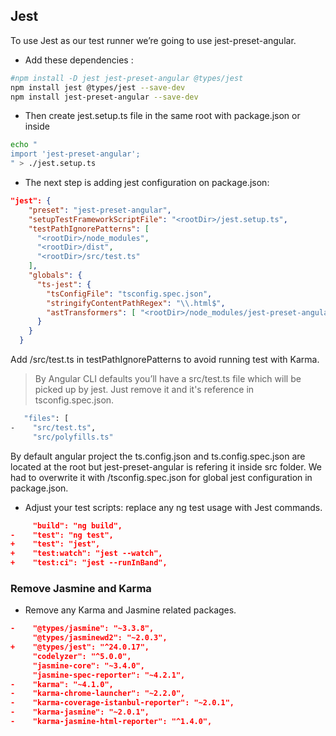 ## Jest

To use Jest as our test runner we’re going to use jest-preset-angular.

- Add these dependencies :

```sh
#npm install -D jest jest-preset-angular @types/jest
npm install jest @types/jest --save-dev
npm install jest-preset-angular --save-dev
```

- Then create jest.setup.ts file in the same root with package.json or inside 

```sh
echo "
import 'jest-preset-angular';
" > ./jest.setup.ts
```

- The next step is adding jest configuration on package.json:

```json
"jest": {
    "preset": "jest-preset-angular",
    "setupTestFrameworkScriptFile": "<rootDir>/jest.setup.ts",
    "testPathIgnorePatterns": [
      "<rootDir>/node_modules",
      "<rootDir>/dist",
      "<rootDir>/src/test.ts"
    ],
    "globals": {
      "ts-jest": {
        "tsConfigFile": "tsconfig.spec.json",
        "stringifyContentPathRegex": "\\.html$",
        "astTransformers": [ "<rootDir>/node_modules/jest-preset-angular/InlineHtmlStripStylesTransformer"]
      }
    }
  }
```

Add <rootDir>/src/test.ts in testPathIgnorePatterns to avoid running test with Karma.

>By Angular CLI defaults you’ll have a src/test.ts file which will be picked up by jest. Just remove it and it's reference in tsconfig.spec.json.

```sh
   "files": [
-    "src/test.ts",
     "src/polyfills.ts"
```

By default angular project the ts.config.json and ts.config.spec.json are located at the root but jest-preset-angular is refering it inside src folder. We had to overwrite it with <rootDir>/tsconfig.spec.json for global jest configuration in package.json.

- Adjust your test scripts: replace any ng test usage with Jest commands.

```json
     "build": "ng build",
-    "test": "ng test",
+    "test": "jest",
+    "test:watch": "jest --watch",
+    "test:ci": "jest --runInBand",
```

### Remove Jasmine and Karma 

- Remove any Karma and Jasmine related packages.

```json
-    "@types/jasmine": "~3.3.8",
     "@types/jasminewd2": "~2.0.3",
+    "@types/jest": "^24.0.17",
     "codelyzer": "^5.0.0",
     "jasmine-core": "~3.4.0",
     "jasmine-spec-reporter": "~4.2.1",
-    "karma": "~4.1.0",
-    "karma-chrome-launcher": "~2.2.0",
-    "karma-coverage-istanbul-reporter": "~2.0.1",
-    "karma-jasmine": "~2.0.1",
-    "karma-jasmine-html-reporter": "^1.4.0",
```

